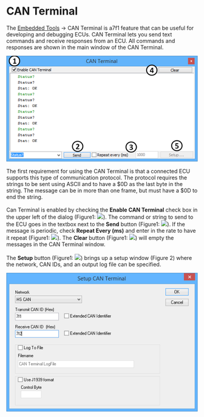 # CAN Terminal

The [Embedded Tools](./) -> CAN Terminal is a7f1 feature that can be useful for developing and debugging ECUs. CAN Terminal lets you send text commands and receive responses from an ECU. All commands and responses are shown in the main window of the CAN Terminal.

![Figure 1: The CAN Terminal.](../../.gitbook/assets/spyCANTerminal.gif)

The first requirement for using the CAN Terminal is that a connected ECU supports this type of communication protocol. The protocol requires the strings to be sent using ASCII and to have a $0D as the last byte in the string. The message can be in more than one frame, but must have a $0D to end the string.\
\
Can Terminal is enabled by checking the **Enable CAN Terminal** check box in the upper left of the dialog (Figure1: ![](https://cdn.intrepidcs.net/support/VehicleSpy/assets/smOne.gif)). The command or string to send to the ECU goes in the textbox next to the **Send** button (Figure1: ![](https://cdn.intrepidcs.net/support/VehicleSpy/assets/smTwo.gif)). If the message is periodic, check **Repeat Every (ms)** and enter in the rate to have it repeat (Figure1: ![](https://cdn.intrepidcs.net/support/VehicleSpy/assets/smThree.gif)). The **Clear** button (Figure1: ![](https://cdn.intrepidcs.net/support/VehicleSpy/assets/smFour.gif)) will empty the messages in the CAN Terminal window.\
\
The **Setup** button (Figure1: ![](https://cdn.intrepidcs.net/support/VehicleSpy/assets/smFive.gif)) brings up a setup window (Figure 2) where the network, CAN IDs, and an output log file can be specified.

![Figure 2: The CAN Terminal setup dialog.](../../.gitbook/assets/spyCANTerminalSetup.gif)
